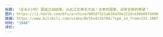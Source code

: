 ```yaml
---
标题: （全长2小时）国运之战结束，从此江北再无大战！古老的国家，迎来全新的希望！
图片: https://i1.hdslb.com/bfs/archive/005d7521a639a70e222dce36b09744989e9314a7.jpg@518w_290h_1c_!web-video-share-cover.avif
链接: https://www.bilibili.com/video/BV1hv421k78A/?spm_id_from=333.1007.tianma.5-3-17.click&vd_source=e815fa5e2c428a98163e9d19be40ec58
时时: "1948"
评价:
---
```


